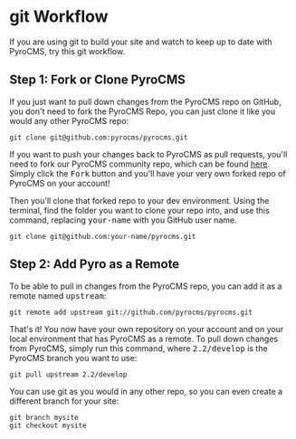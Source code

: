# git Workflow

If you are using git to build your site and watch to keep up to date with PyroCMS, try this git workflow.

</div>
<div class="doc_content">

## Step 1: Fork or Clone PyroCMS

If you just want to pull down changes from the PyroCMS repo on GitHub, you don't need to fork the PyroCMS Repo, you can just clone it like you would any other PyroCMS repo:

    git clone git@github.com:pyrocms/pyrocms.git

If you want to push your changes back to PyroCMS as pull requests, you'll need to fork our PyroCMS community repo, which can be found [here](https://github.com/pyrocms/pyrocms). Simply click the <samp>Fork</samp> button and you'll have your very own forked repo of PyroCMS on your account!

Then you'll clone that forked repo to your dev environment. Using the terminal, find the folder you want to clone your repo into, and use this command, replacing <samp>your-name</samp> with you GitHub user name.

    git clone git@github.com:your-name/pyrocms.git

## Step 2: Add Pyro as a Remote

To be able to pull in changes from the PyroCMS repo, you can add it as a remote named <samp>upstream</samp>:

    git remote add upstream git://github.com/pyrocms/pyrocms.git

That's it! You now have your own repository on your account and on your local environment that has PyroCMS as a remote. To pull down changes from PyroCMS, simply run this command, where <samp>2.2/develop</samp> is the PyroCMS branch you want to use:

    git pull upstream 2.2/develop

You can use git as you would in any other repo, so you can even create a different branch for your site:

    git branch mysite
    git checkout mysite